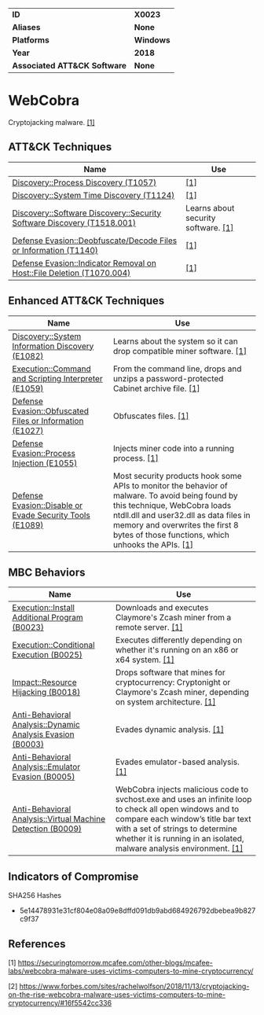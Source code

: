 
<table>
<tr>
<td><b>ID</b></td>
<td><b>X0023</b></td>
</tr>
<tr>
<td><b>Aliases</b></td>
<td><b>None</b></td>
</tr>
<tr>
<td><b>Platforms</b></td>
<td><b>Windows</b></td>
</tr>
<tr>
<td><b>Year</b></td>
<td><b>2018</b></td>
</tr>
<tr>
<td><b>Associated ATT&CK Software</b></td>
<td><b>None</b></td>
</tr>
</table>


# WebCobra

Cryptojacking malware. [[1]](#1)

## ATT&CK Techniques

|Name|Use|
|---|---|
|[Discovery::Process Discovery (T1057)](https://attack.mitre.org/techniques/T1057/)|  [[1]](#1)|
|[Discovery::System Time Discovery (T1124)](https://attack.mitre.org/techniques/T1124/)|  [[1]](#1)|
|[Discovery::Software Discovery::Security Software Discovery (T1518.001)](https://attack.mitre.org/techniques/T1518/001/)|Learns about security software. [[1]](#1)|
|[Defense Evasion::Deobfuscate/Decode Files or Information (T1140)](https://attack.mitre.org/techniques/T1140/)|  [[1]](#1)|
|[Defense Evasion::Indicator Removal on Host::File Deletion (T1070.004)](https://attack.mitre.org/techniques/T1070/004/)|  [[1]](#1)|

## Enhanced ATT&CK Techniques

|Name|Use|
|---|---|
|[Discovery::System Information Discovery (E1082)](../discovery/system-information-discovery.md)|Learns about the system so it can drop compatible miner software. [[1]](#1)|
|[Execution::Command and Scripting Interpreter (E1059)](../execution/command-and-scripting-interpreter.md)|From the command line, drops and unzips a password-protected Cabinet archive file. [[1]](#1)|
|[Defense Evasion::Obfuscated Files or Information (E1027)](../defense-evasion/obfuscated-files-or-information.md)|Obfuscates files. [[1]](#1)|
|[Defense Evasion::Process Injection (E1055)](../defense-evasion/process-injection.md)|Injects miner code into a running process. [[1]](#1)|
|[Defense Evasion::Disable or Evade Security Tools (E1089)](../defense-evasion/disable-or-evade-security-tools.md)|Most security products hook some APIs to monitor the behavior of malware. To avoid being found by this technique, WebCobra loads ntdll.dll and user32.dll as data files in memory and overwrites the first 8 bytes of those functions, which unhooks the APIs.  [[1]](#1)|


## MBC Behaviors

|Name|Use|
|---|---|
|[Execution::Install Additional Program (B0023)](../execution/install-additional-program.md)|Downloads and executes Claymore's Zcash miner from a remote server. [[1]](#1)|
|[Execution::Conditional Execution (B0025)](../execution/conditional-execution.md)|Executes differently depending on whether it's running on an x86 or x64 system. [[1]](#1)|
|[Impact::Resource Hijacking (B0018)](../impact/resource-hijacking.md)|Drops software that mines for cryptocurrency: Cryptonight or Claymore's Zcash miner, depending on system architecture. [[1]](#1)|
|[Anti-Behavioral Analysis::Dynamic Analysis Evasion (B0003)](../anti-behavioral-analysis/dynamic-analysis-evasion.md)|Evades dynamic analysis. [[1]](#1)|
|[Anti-Behavioral Analysis::Emulator Evasion (B0005)](../anti-behavioral-analysis/emulator-evasion.md)|Evades emulator-based analysis. [[1]](#1)|
|[Anti-Behavioral Analysis::Virtual Machine Detection (B0009)](../anti-behavioral-analysis/virtual-machine-detection.md)|WebCobra injects malicious code to svchost.exe and uses an infinite loop to check all open windows and to compare each window’s title bar text with a set of strings to determine whether it is running in an isolated, malware analysis environment. [[1]](#1)|

## Indicators of Compromise

SHA256 Hashes
- 5e14478931e31cf804e08a09e8dffd091db9abd684926792dbebea9b827c9f37


## References

<a name="1">[1]</a> https://securingtomorrow.mcafee.com/other-blogs/mcafee-labs/webcobra-malware-uses-victims-computers-to-mine-cryptocurrency/

<a name="2">[2]</a> https://www.forbes.com/sites/rachelwolfson/2018/11/13/cryptojacking-on-the-rise-webcobra-malware-uses-victims-computers-to-mine-cryptocurrency/#16f5542cc336
